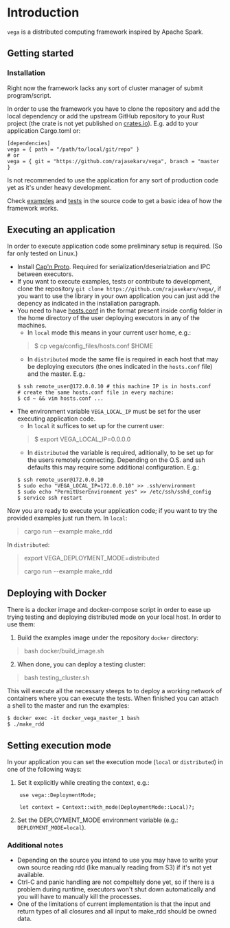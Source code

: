 # Introduction

`vega` is a distributed computing framework inspired by Apache Spark.

## Getting started

### Installation

Right now the framework lacks any sort of cluster manager of submit program/script.

In order to use the framework you have to clone the repository and add the local dependency or add the upstream GitHub repository to your Rust project (the crate is not yet published on [crates.io](https://crates.io/)). E.g. add to your application Cargo.toml or:

```doc
[dependencies]
vega = { path = "/path/to/local/git/repo" }
# or
vega = { git = "https://github.com/rajasekarv/vega", branch = "master }
```

Is not recommended to use the application for any sort of production code yet as it's under heavy development.

Check [examples](https://github.com/rajasekarv/vega/tree/master/examples) and [tests](https://github.com/rajasekarv/vega/tree/master/tests) in the source code to get a basic idea of how the framework works.

## Executing an application

In order to execute application code some preliminary setup is required. (So far only tested on Linux.)

* Install [Cap'n Proto](https://capnproto.org/install.html). Required for serialization/deserialziation and IPC between executors.
* If you want to execute examples, tests or contribute to development, clone the repository `git clone https://github.com/rajasekarv/vega/`, if you want to use the library in your own application you can just add the depency as indicated in the installation paragraph.
* You need to have [hosts.conf](https://github.com/rajasekarv/vega/blob/master/config_files/hosts.conf) in the format present inside config folder in the home directory of the user deploying executors in any of the machines.
    * In `local` mode this means in your current user home, e.g.:
    > $ cp vega/config_files/hosts.conf $HOME
    * In `distributed` mode the same file is required in each host that may be deploying executors (the ones indicated in the `hosts.conf` file) and the master. E.g.:
    ```doc
    $ ssh remote_user@172.0.0.10 # this machine IP is in hosts.conf
    # create the same hosts.conf file in every machine:
    $ cd ~ && vim hosts.conf ...
    ```
* The environment variable `VEGA_LOCAL_IP` must be set for the user executing application code.
    * In `local` it suffices to set up for the current user:
    > $ export VEGA_LOCAL_IP=0.0.0.0
    * In `distributed` the variable is required, aditionally, to be set up for the users remotely connecting. Depending on the O.S. and ssh defaults this may require some additional configuration. E.g.:
    ```doc
    $ ssh remote_user@172.0.0.10
    $ sudo echo "VEGA_LOCAL_IP=172.0.0.10" >> .ssh/environment
    $ sudo echo "PermitUserEnvironment yes" >> /etc/ssh/sshd_config
    $ service ssh restart 
    ```

Now you are ready to execute your application code; if you want to try the provided 
examples just run them. In `local`:
> cargo run --example make_rdd

In `distributed`:
> export VEGA_DEPLOYMENT_MODE=distributed
>
> cargo run --example make_rdd

## Deploying with Docker

There is a docker image and docker-compose script in order to ease up trying testing 
and deploying distributed mode on your local host. In order to use them:

1. Build the examples image under the repository `docker` directory:
> bash docker/build_image.sh

2. When done, you can deploy a testing cluster:
> bash testing_cluster.sh

This will execute all the necessary steeps to to deploy a working network of containers where you can execute the tests. When finished you can attach a shell to the master and run the examples:
```doc
$ docker exec -it docker_vega_master_1 bash
$ ./make_rdd
```

## Setting execution mode

In your application you can set the execution mode (`local` or `distributed`) in one of the following ways:

1. Set it explicitly while creating the context, e.g.:
```doc
    use vega::DeploymentMode;

    let context = Context::with_mode(DeploymentMode::Local)?;
```
2. Set the DEPLOYMENT_MODE environment variable (e.g.: `DEPLOYMENT_MODE=local`).

### Additional notes

* Depending on the source you intend to use you may have to write your own source reading rdd (like manually reading from S3) if it's not yet available.
* Ctrl-C and panic handling are not compeltely done yet, so if there is a problem during runtime, executors won't shut down automatically and you will have to manually kill the processes.
* One of the limitations of current implementation is that the input and return types of all closures and all input to make_rdd should be owned data.
